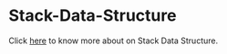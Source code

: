 # Stack-Data-Structure
Click [here](https://www.geeksforgeeks.org/stack-data-structure/) to know more about on Stack Data Structure.
